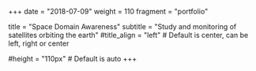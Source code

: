 +++
date = "2018-07-09"
weight = 110
fragment = "portfolio"

title = "Space Domain Awareness"
subtitle = "Study and monitoring of satellites orbiting the earth"
#title_align = "left" # Default is center, can be left, right or center

#height = "110px" # Default is auto
+++
